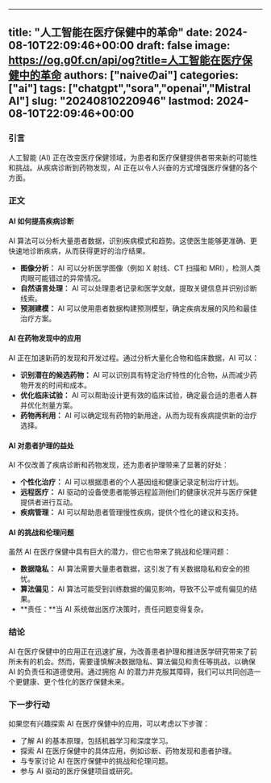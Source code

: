 
---
title: "人工智能在医疗保健中的革命"
date: 2024-08-10T22:09:46+00:00
draft: false
image: https://og.g0f.cn/api/og?title=人工智能在医疗保健中的革命
authors: ["naiveのai"]
categories: ["ai"]
tags: ["chatgpt","sora","openai","Mistral AI"]
slug: "20240810220946"
lastmod: 2024-08-10T22:09:46+00:00
---
### 引言

人工智能 (AI) 正在改变医疗保健领域，为患者和医疗保健提供者带来新的可能性和挑战。从疾病诊断到药物发现，AI 正在以令人兴奋的方式增强医疗保健的各个方面。

### 正文

#### AI 如何提高疾病诊断

AI 算法可以分析大量患者数据，识别疾病模式和趋势。这使医生能够更准确、更快速地诊断疾病，从而获得更好的治疗结果。

* **图像分析：** AI 可以分析医学图像（例如 X 射线、CT 扫描和 MRI），检测人类肉眼可能错过的异常情况。
* **自然语言处理：** AI 可以处理患者记录和医学文献，提取关键信息并识别诊断线索。
* **预测建模：** AI 可以使用患者数据构建预测模型，确定疾病发展的风险和最佳治疗方案。

#### AI 在药物发现中的应用

AI 正在加速新药的发现和开发过程。通过分析大量化合物和临床数据，AI 可以：

* **识别潜在的候选药物：** AI 可以识别具有特定治疗特性的化合物，从而减少药物开发的时间和成本。
* **优化临床试验：** AI 可以帮助设计更有效的临床试验，确定最合适的患者人群并优化剂量方案。
* **药物再利用：** AI 可以确定现有药物的新用途，从而为现有疾病提供新的治疗选择。

#### AI 对患者护理的益处

AI 不仅改善了疾病诊断和药物发现，还为患者护理带来了显著的好处：

* **个性化治疗：** AI 可以根据患者的个人基因组和健康记录定制治疗计划。
* **远程医疗：** AI 驱动的设备使患者能够远程监测他们的健康状况并与医疗保健提供者进行互动。
* **疾病管理：** AI 可以帮助患者管理慢性疾病，提供个性化的建议和支持。

#### AI 的挑战和伦理问题

虽然 AI 在医疗保健中具有巨大的潜力，但它也带来了挑战和伦理问题：

* **数据隐私：** AI 算法需要大量患者数据，这引发了有关数据隐私和安全的担忧。
* **算法偏见：** AI 算法可能受到训练数据的偏见影响，导致不公平或有偏见的结果。
* **责任：**当 AI 系统做出医疗决策时，责任问题变得复杂。

### 结论

AI 在医疗保健中的应用正在迅速扩展，为改善患者护理和推进医学研究带来了前所未有的机会。然而，需要谨慎解决数据隐私、算法偏见和责任等挑战，以确保 AI 的负责任和道德使用。通过拥抱 AI 的潜力并克服其障碍，我们可以共同创造一个更健康、更个性化的医疗保健未来。

### 下一步行动

如果您有兴趣探索 AI 在医疗保健中的应用，可以考虑以下步骤：

* 了解 AI 的基本原理，包括机器学习和深度学习。
* 探索 AI 在医疗保健中的具体应用，例如诊断、药物发现和患者护理。
* 与专家讨论 AI 在医疗保健中的挑战和伦理问题。
* 参与 AI 驱动的医疗保健项目或研究。